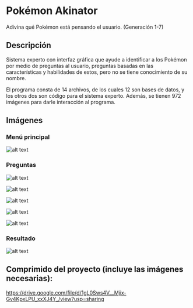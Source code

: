 # Pokémon Akinator
Adivina qué Pokémon está pensando el usuario. (Generación 1-7) 

## Descripción
Sistema experto con interfaz gráfica que ayude a identificar a los Pokémon por medio de preguntas al usuario, preguntas basadas en las características y habilidades de estos, pero no se tiene conocimiento de su nombre.

El programa consta de 14 archivos, de los cuales 12 son bases de datos, y los otros dos son código para el sistema experto. Además, se tienen 972 imágenes para darle interacción al programa.

## Imágenes

### Menú principal
![alt text](https://drive.google.com/uc?export=view&id=1Zr8pbuV--dVCIzJj9wQ1ukXJwUS8LMUe)

### Preguntas
![alt text](https://drive.google.com/uc?export=view&id=1eTjP2Rd-tpmIJk3el76mfrsyqtAME8ny)

![alt text](https://drive.google.com/uc?export=view&id=1lwgisazNUOOZFHU55wgFDahkWj7J1XGk)

![alt text](https://drive.google.com/uc?export=view&id=1738Sh5EZgzQDBPPmpTaWQGVTYihLlqZ8)

![alt text](https://drive.google.com/uc?export=view&id=1r3AzuOIGrTsY02vQlnp3zl93gyZYgwuW)

![alt text](https://drive.google.com/uc?export=view&id=19-7JvlHfqzACHfmfOgnqeIvlDZyIfWHP)

### Resultado
![alt text](https://drive.google.com/uc?export=view&id=1nHw-KeBq2lACeE_jQRVHlF6k-aKFgtSx)

## Comprimido del proyecto (incluye las imágenes necesarias):
https://drive.google.com/file/d/1gL0Sws4V__Mjix-Gv4KpxLPU_xxXJ4Y_/view?usp=sharing
